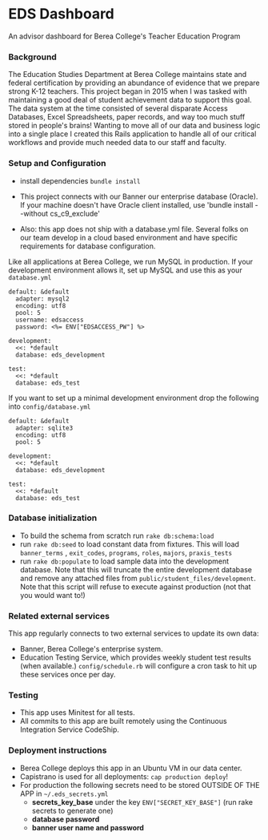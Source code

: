 # EDS Dashboard

An advisor dashboard for Berea College's Teacher Education Program

### Background

The Education Studies Department at Berea College maintains state and federal certification by providing an abundance of evidence that we prepare strong K-12 teachers. This project began in 2015 when I was tasked with maintaining a good deal of student achievement data to support this goal. The data system at the time consisted of several disparate Access Databases, Excel Spreadsheets, paper records, and way too much stuff stored in people's brains! Wanting to move all of our data and business logic into a single place I created this Rails application to handle all of our critical workflows and provide much needed data to our staff and faculty.

### Setup and Configuration

 - install dependencies `bundle install`

 - This project connects with our Banner our enterprise database (Oracle). If your machine doesn't have Oracle client installed, use 'bundle install --without cs_c9_exclude'

 - Also: this app does not ship with a database.yml file. Several folks on our team
develop in a cloud based environment and have specific requirements for
database configuration. 

Like all applications at Berea College, we run MySQL in production. If your development environment allows it, set up MySQL and use this as your `database.yml`

```
default: &default
  adapter: mysql2
  encoding: utf8
  pool: 5
  username: edsaccess
  password: <%= ENV["EDSACCESS_PW"] %>

development:
  <<: *default
  database: eds_development

test:
  <<: *default
  database: eds_test
```

If you want to set up a minimal development environment
drop the following into `config/database.yml`

```
default: &default
  adapter: sqlite3
  encoding: utf8
  pool: 5

development:
  <<: *default
  database: eds_development

test:
  <<: *default
  database: eds_test
```

### Database initialization
 - To build the schema from scratch run `rake db:schema:load`
 - run `rake db:seed` to load constant data from fixtures. This will load `banner_terms` , `exit_codes`, `programs`, `roles`, `majors`, `praxis_tests`
 - run `rake db:populate` to load sample data into the development database. Note that this will truncate the entire development database and remove any attached files from `public/student_files/development`. Note that this script will refuse to execute against production (not that you would want to!)

### Related external services
This app regularly connects to two external services to update its own data:

 - Banner, Berea College's enterprise system.
 - Education Testing Service, which provides weekly student test results (when available.) `config/schedule.rb` will configure a cron task to hit up these services once per day.

### Testing
 - This app uses Minitest for all tests.
 - All commits to this app are built remotely using the Continuous Integration Service CodeShip.

### Deployment instructions

 - Berea College deploys this app in an Ubuntu VM in our data center.
 - Capistrano is used for all deployments: `cap production deploy`!
 - For production the following secrets need to be stored OUTSIDE OF THE APP in `~/.eds_secrets.yml`
	 - __secrets\_key\_base__ under the key `ENV["SECRET_KEY_BASE"]` (run rake secrets to generate one)
	 - __database password__
	 - __banner user name and password__

